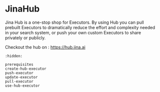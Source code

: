 # JinaHub
Jina Hub is a one-stop shop for Executors. By using Hub you can pull prebuilt Executors to dramatically reduce the 
effort and complexity needed in your search system, or push your own custom Executors to share privately or publicly.

Checkout the hub on : https://hub.jina.ai

```{toctree}
:hidden:

prerequisites
create-hub-executor
push-executor
update-executor
pull-executor
use-hub-executor
```
